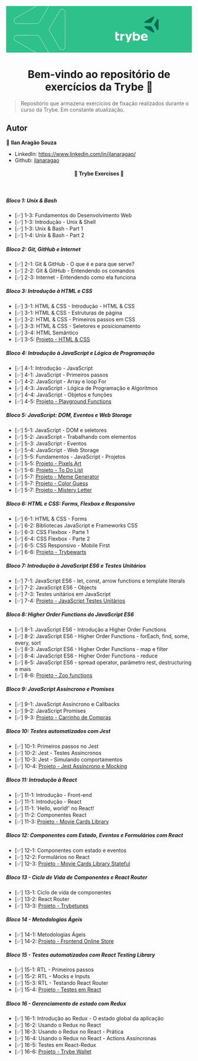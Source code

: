<img src="img/banner.jpg" alt="Banner da Trybe">
<h1 align="center">Bem-vindo ao repositório de exercícios da Trybe 👋</h1>
<p>
</p>

> Repositório que armazena exercícios de fixação realizados durante o curso da Trybe. Em constante atualização. 

## Autor

👤 **Ilan Aragão Souza**

* LinkedIn: https://www.linkedin.com/in/ilanaragao/
* Github: [ilanaragao](https://github.com/ilanaragao)

<h4 align="center"> 
	🚧  Trybe Exercises 🚀  
</h4>
<br>

##### Bloco 1: Unix & Bash

- [:white_check_mark:] 1-3: Fundamentos do Desenvolvimento Web
- [:white_check_mark:] 1-3: Introdução - Unix & Shell
- [:white_check_mark:] 1-3: Unix & Bash - Part 1
- [:white_check_mark:] 1-4: Unix & Bash - Part 2

##### Bloco 2: Git, GitHub e Internet

- [:white_check_mark:] 2-1: Git & GitHub - O que é e para que serve?
- [:white_check_mark:] 2-2: Git & GitHub - Entendendo os comandos
- [:white_check_mark:] 2-3: Internet - Entendendo como ela funciona

##### Bloco 3: Introdução à HTML e CSS

- [:white_check_mark:] 3-1: HTML & CSS - Introdução - HTML & CSS
- [:white_check_mark:] 3-1: HTML & CSS - Estruturas de página
- [:white_check_mark:] 3-2: HTML & CSS - Primeiros passos em CSS
- [:white_check_mark:] 3-3: HTML & CSS - Seletores e posicionamento
- [:white_check_mark:] 3-4: HTML Semântico
- [:white_check_mark:] 3-5: [Projeto - HTML & CSS](https://github.com/tryber/sd-014-a-project-lessons-learned/pull/19)

##### Bloco 4: Introdução à JavaScript e Lógica de Programação

- [:white_check_mark:] 4-1: Introdução - JavaScript
- [:white_check_mark:] 4-1: JavaScript - Primeiros passos
- [:white_check_mark:] 4-2: JavaScript - Array e loop For
- [:white_check_mark:] 4-3: JavaScript - Lógica de Programação e Algoritmos
- [:white_check_mark:] 4-4: JavaScript - Objetos e funções
- [:white_check_mark:] 4-5: [Projeto - Playground Functions](https://github.com/tryber/sd-014-a-project-playground-functions/pull/47)

##### Bloco 5: JavaScript: DOM, Eventos e Web Storage

- [:white_check_mark:] 5-1: JavaScript - DOM e seletores
- [:white_check_mark:] 5-2: JavaScript - Trabalhando com elementos
- [:white_check_mark:] 5-3: JavaScript - Eventos
- [:white_check_mark:] 5-4: JavaScript - Web Storage
- [:white_check_mark:] 5-5: Fundamentos - JavaScript - Projetos
- [:white_check_mark:] 5-5: [Projeto - Pixels Art](https://github.com/tryber/sd-014-a-project-pixels-art/pull/19)
- [:white_check_mark:] 5-6: [Projeto - To Do List](https://github.com/tryber/sd-014-a-project-todo-list/pull/18)
- [:white_check_mark:] 5-7: [Projeto - Meme Generator](https://github.com/tryber/sd-014-a-project-meme-generator/pull/4)
- [:white_check_mark:] 5-7: [Projeto - Color Guess](https://github.com/tryber/sd-014-a-project-color-guess/pull/3)
- [:white_check_mark:] 5-7: [Projeto - Mistery Letter](https://github.com/tryber/sd-014-a-project-mistery-letter/pull/4)

##### Bloco 6: HTML e CSS: Forms, Flexbox e Responsivo

- [:white_check_mark:] 6-1: HTML & CSS - Forms
- [:white_check_mark:] 6-2: Bibliotecas JavaScript e Frameworks CSS
- [:white_check_mark:] 6-3: CSS Flexbox - Parte 1
- [:white_check_mark:] 6-4: CSS Flexbox - Parte 2
- [:white_check_mark:] 6-5: CSS Responsivo - Mobile First
- [:white_check_mark:] 6-6: [Projeto - Trybewarts](https://github.com/tryber/sd-014-a-project-trybewarts/pull/36)

##### Bloco 7: Introdução à JavaScript ES6 e Testes Unitários

- [:white_check_mark:] 7-1: JavaScript ES6 - let, const, arrow functions e template literals
- [:white_check_mark:] 7-2: JavaScript ES6 - Objects
- [:white_check_mark:] 7-3: Testes unitários em JavaScript
- [:white_check_mark:] 7-4: [Projeto - JavaScript Testes Unitários](https://github.com/tryber/sd-014-a-project-js-unit-tests/pull/22)

##### Bloco 8: Higher Order Functions do JavaScript ES6

- [:white_check_mark:] 8-1: JavaScript ES6 - Introdução a Higher Order Functions
- [:white_check_mark:] 8-2: JavaScript ES6 - Higher Order Functions - forEach, find, some, every, sort
- [:white_check_mark:] 8-3: JavaScript ES6 - Higher Order Functions - map e filter
- [:white_check_mark:] 8-4: JavaScript ES6 - Higher Order Functions - reduce
- [:white_check_mark:] 8-5: JavaScript ES6 - spread operator, parâmetro rest, destructuring e mais
- [:white_check_mark:] 8-6: [Projeto - Zoo functions](https://github.com/tryber/sd-014-a-project-zoo-functions/pull/11)

##### Bloco 9: JavaScript Assíncrono e Promises

- [:white_check_mark:] 9-1: JavaScript Assíncrono e Callbacks
- [:white_check_mark:] 9-2: JavaScript Promises
- [:white_check_mark:] 9-3: [Projeto - Carrinho de Compras](https://github.com/tryber/sd-014-a-project-shopping-cart/pull/7)

##### Bloco 10: Testes automatizados com Jest

- [:white_check_mark:] 10-1: Primeiros passos no Jest
- [:white_check_mark:] 10-2: Jest - Testes Assíncronos
- [:white_check_mark:] 10-3: Jest - Simulando comportamentos
- [:white_check_mark:] 10-4: [Projeto - Jest Assíncrono e Mocking](https://github.com/tryber/sd-014-a-project-jest/pull/6)

##### Bloco 11: Introdução à React

- [:white_check_mark:] 11-1: Introdução - Front-end
- [:white_check_mark:] 11-1: Introdução - React
- [:white_check_mark:] 11-1: 'Hello, world!' no React!
- [:white_check_mark:] 11-2: Componentes React
- [:white_check_mark:] 11-3: [Projeto - Movie Cards Library](https://github.com/tryber/sd-014-a-project-movie-cards-library/pull/15)

##### Bloco 12: Componentes com Estado, Eventos e Formulários com React

- [:white_check_mark:] 12-1: Componentes com estado e eventos
- [:white_check_mark:] 12-2: Formulários no React
- [:white_check_mark:] 12-3: [Projeto - Movie Cards Library Stateful](https://github.com/tryber/sd-014-a-project-movie-cards-library-stateful/pull/55)

##### Bloco 13 - Ciclo de Vida de Componentes e React Router

- [:white_check_mark:] 13-1: Ciclo de vida de componentes
- [:white_check_mark:] 13-2: React Router
- [:white_check_mark:] 13-3: [Projeto - Trybetunes](https://github.com/tryber/sd-014-a-project-trybetunes/pull/43)

##### Bloco 14 - Metodologias Ágeis

- [:white_check_mark:] 14-1: Metodologias Ágeis
- [:white_check_mark:] 14-2: [Projeto - Frontend Online Store](https://github.com/tryber/sd-014-a-project-frontend-online-store)

##### Bloco 15 - Testes automatizados com React Testing Library

- [:white_check_mark:] 15-1: RTL - Primeiros passos
- [:white_check_mark:] 15-2: RTL - Mocks e Inputs
- [:white_check_mark:] 15-3: RTL - Testando React Router
- [:white_check_mark:] 15-4: [Projeto - Testes em React](https://github.com/tryber/sd-014-a-project-react-testing-library)

##### Bloco 16 - Gerenciamento de estado com Redux

- [:white_check_mark:] 16-1: Introdução ao Redux - O estado global da aplicação
- [:white_check_mark:] 16-2: Usando o Redux no React
- [:white_check_mark:] 16-3: Usando o Redux no React - Prática
- [:white_check_mark:] 16-4: Usando o Redux no React - Actions Assíncronas
- [:white_check_mark:] 16-5: Testes em React-Redux
- [:white_check_mark:] 16-6: [Projeto - Trybe Wallet](https://github.com/tryber/sd-014-a-project-trybewallet)
